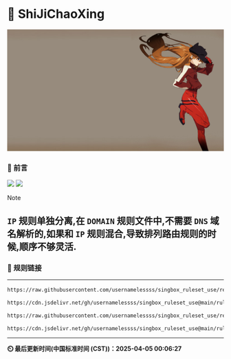 
# 🧸 ShiJiChaoXing
![](https://raw.githubusercontent.com/usernamelessss/picture-bed/main/images/202504042256831.jpg)
### 📣 前言
![](https://shields.io/badge/-移除重复规则-ff69b4) ![](https://shields.io/badge/-IP&nbsp;规则单独存放不与&nbsp;DOMAIN&nbsp;等混合-green)
> [!NOTE]
**`IP` 规则单独分离,在 `DOMAIN` 规则文件中,不需要 `DNS` 域名解析的,如果和 `IP` 规则混合,导致排列路由规则的时候,顺序不够灵活.**
---

###  🔗 规则链接
---

```url
https://raw.githubusercontent.com/usernamelessss/singbox_ruleset_use/refs/heads/main/rule/ShiJiChaoXing/ShiJiChaoXing_No_IP.json
```

```url
https://cdn.jsdelivr.net/gh/usernamelessss/singbox_ruleset_use@main/rule/ShiJiChaoXing/ShiJiChaoXing_No_IP.json
```

```url
https://raw.githubusercontent.com/usernamelessss/singbox_ruleset_use/refs/heads/main/rule/ShiJiChaoXing/ShiJiChaoXing_No_IP.srs
```

```url
https://cdn.jsdelivr.net/gh/usernamelessss/singbox_ruleset_use@main/rule/ShiJiChaoXing/ShiJiChaoXing_No_IP.srs
```

---
**⏲️ 最后更新时间(中国标准时间 (CST))：2025-04-05 00:06:27**